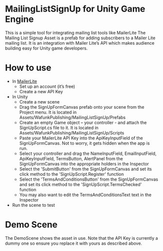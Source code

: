 # MailingListSignUp for Unity Game Engine
This is a simple tool for integrating mailing list tools like MailerLite
The Mailing List Signup Asset is a prefab for adding subscribers to a Mailer Lite mailing list. It is an integration with Mailer Lite’s API which makes audience building easy for Unity game developers.

# How to use
- In [MailerLite](https://www.mailerlite.com/)
  - Set up an account (it’s free)  
  - Create a new API Key
- In Unity
  - Create a new scene
  - Drag the SignUpFormCanvas prefab onto your scene from the Project menu. It is located in Assets/WafunkPublishing/MailingListSignUp/Prefabs
  - Create an empty Game object – your controller - and attach the SignUpScript.cs file to it. It is located in Assets/WafunkPublishing/MailingListSignUp/Scripts
  - Paste your MailerLite API Key into the ApiKeyInputField of the SignUpFormCanvas. Not to worry, it gets hidden when the app is run.
  - Select your controller and drag the NameInputField, EmailInputField, ApiKeyInputField, TermsButton, AlertPanel from the SignUpFormCanvas into the appropriate holders in the Inspector
  - Select the 'SubmitButton' from the SignUpFormCanvas and set its click method to the 'SignUpScript.Register' function
  - Select the 'TermsAndConditionsButton' from the SignUpFormCanvas and set its click method to the 'SignUpScript.TermsChecked' function
  - You may also want to edit the TermsAndConditionsText text in the Inspector
- Run the scene to test

# Demo Scene
The DemoScene shows the asset in use. Note that the API Key is currently a dummy one so ensure you replace it with yours as described above.
